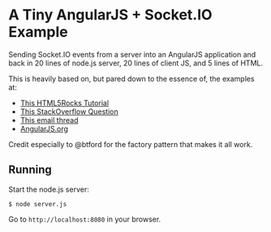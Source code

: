 A Tiny AngularJS + Socket.IO Example
=====================================
Sending Socket.IO events from a server into an AngularJS application and back in 20 lines of node.js server, 20 lines of client JS, and 5 lines of HTML.

This is heavily based on, but pared down to the essence of, the examples at:

* [This HTML5Rocks Tutorial](http://www.html5rocks.com/en/tutorials/frameworks/angular-websockets)
* [This StackOverflow Question](http://stackoverflow.com/questions/13575856/node-js-angularjs-socket-io-pushed-data-not-available-in-the-controller)
* [This email thread](https://groups.google.com/forum/#!topic/angular/ZWbeEBkxPXE)
* [AngularJS.org](http://www.angularjs.org)

Credit especially to @btford for the factory pattern that makes it all work.

Running
-------
Start the node.js server:

    $ node server.js

Go to `http://localhost:8080` in your browser.

